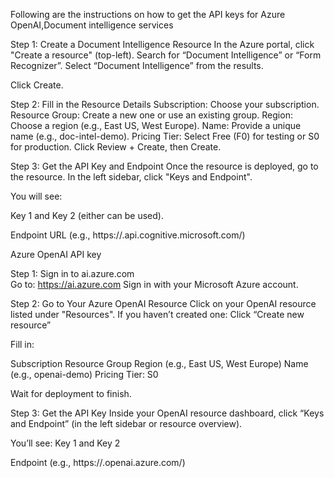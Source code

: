 Following are the instructions on how to get the API keys for Azure OpenAI,Document intelligence services


Step 1: Create a Document Intelligence Resource
  In the Azure portal, click "Create a resource" (top-left).
  Search for “Document Intelligence” or “Form Recognizer”.
  Select “Document Intelligence” from the results.

Click Create.

Step 2: Fill in the Resource Details
  Subscription: Choose your subscription.
  Resource Group: Create a new one or use an existing group.
  Region: Choose a region (e.g., East US, West Europe).
  Name: Provide a unique name (e.g., doc-intel-demo).
  Pricing Tier: Select Free (F0) for testing or S0 for production.
  Click Review + Create, then Create.

Step 3: Get the API Key and Endpoint
  Once the resource is deployed, go to the resource.
  In the left sidebar, click "Keys and Endpoint".

You will see:

Key 1 and Key 2 (either can be used).

Endpoint URL (e.g., https://<your-region>.api.cognitive.microsoft.com/)

Azure OpenAI API key

Step 1: Sign in to ai.azure.com  
  Go to: https://ai.azure.com
  Sign in with your Microsoft Azure account.

Step 2: Go to Your Azure OpenAI Resource
  Click on your OpenAI resource listed under "Resources".
  If you haven’t created one:
  Click “Create new resource”

  Fill in:

  Subscription
  Resource Group
  Region (e.g., East US, West Europe)
  Name (e.g., openai-demo)
  Pricing Tier: S0

Wait for deployment to finish.

Step 3: Get the API Key
  Inside your OpenAI resource dashboard, click “Keys and Endpoint” (in the left sidebar or resource overview).

You’ll see:
  Key 1 and Key 2

Endpoint (e.g., https://<your-resource-name>.openai.azure.com/)
